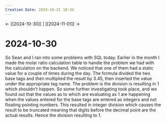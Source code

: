 ```yaml
---
Creation Date: 2024-10-31 10:34
---
```


<- [[2024-10-30]] | [[2024-11-01]]  ->

# 2024-10-30
So Sean and I ran into some problems with SQL today. Earlier in the month I made the molar ratio calculation table to handle the problem we had with the calculation on the backend. We noticed that one of them had a static value for a couple of times during the day. The formula divided the two base tags and then multiplied the result by 3.45, then inserted the value under the appropriate tag name. The problem is the division is resulting in 1 which shouldn't happen. So some further investigating took place, and we found out that the values as to which are evaluating as 1 are happening when the values entered for the base tags are entered as integers and not floating pointing numbers. This resulted in integer division which causes the result to be truncated meaning that digits before the decimal point are the actual results. Hence the division resulting to 1. 
